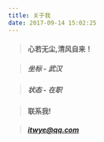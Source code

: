 ```yaml
---
title: 关于我
date: 2017-09-14 15:02:25
---
```


> #### 心若无尘,清风自来！

> ##### 坐标 - 武汉

> ##### 状态 - 在职

> #### 联系我!

> ##### itwye@qq.com


